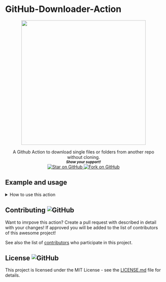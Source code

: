 # GitHub-Downloader-Action


<p align="center">
  <img height="400" src="https://capsule-render.vercel.app/api?type=waving&color=03a9f4&height=300&section=header&text=GitHub Downloader Action&fontSize=60&fontColor=ffffff&animation=fadeIn&fontAlignY=38&desc=Created by github.com/MarketingPipeline &descAlignY=51&descAlign=50" />
</p>
<div align="center">
A Github Action to download single files or folders from another repo without cloning.
  
  
   <br>
  <small> <b><i>Show your support!</i> </b></small>
  <br>
   <a href="https://github.com/MarketingPipeline/GitHub-Downloader-Action">
    <img title="Star on GitHub" src="https://img.shields.io/github/stars/MarketingPipeline/GitHub-Downloader-Action.svg?style=social&label=Star">
  </a>
  <a href="https://github.com/MarketingPipeline/GitHub-Downloader-Action/fork">
    <img title="Fork on GitHub" src="https://img.shields.io/github/forks/MarketingPipeline/GitHub-Downloader-Action.svg?style=social&label=Fork">
  </a>
   </p>  
 </div>



	

## Example and usage


<details>
<summary>How to use this action</summary>
<br><br>


<details>
<summary>How to download files & folders</summary>
<br><br>

To download a <b><i>single file</b></i>:


     - uses: MarketingPipeline/GitHub-Downloader-Action@main
       with:
         repo: https://github.com/Repo-Owner-UserName/Repo-Name/blob/master/README.md

To download a specific <b><i>folder</b></i>:



     - uses: MarketingPipeline/GitHub-Downloader-Action@main
       with:
         repo: https://github.com/Repo-Owner-UserName/Repo-Name/blob/master/Folder-Name
     
 

To download all files in a repo <b><i>folder</b></i>:

 
 
      - uses: MarketingPipeline/GitHub-Downloader-Action@main
       with:
         repo: https://github.com/Repo-Owner-UserName/Repo-Name/blob/master/
     
</details>     
<br>     


<details>
<summary>Workflow Example(s) / Usage </summary>

<br><br>

<details>
<summary> View Example <b>Workflow Usage</b></summary> 
<br><br>

    - uses: actions/checkout@v2
    - uses: MarketingPipeline/GitHub-Downloader-Action@main
      with:
        repo: https://github.com/MarketingPipeline/GitHub-Downloader-Action/blob/master/README.md


    - name: Commit and Push Downloaded Files
      run: |
         git config --global user.name "github-actions[bot]"
         git config --global user.email "41898282+github-actions[bot]@users.noreply.github.com"
         git add -A
         git commit -m "Updated Static Content"
         git push
         
</details>

<br>

Example [workflow file](.github/example_workflow.yaml)         


<br>

### Workflow Options:

<details>
<summary>How to change download path</summary>

<br>

### WARNING: Desintation folder / download path must exist in your repo or you will face issues

By default files will be placed into the root of your repo.  To change this you need to include this option in your workflow.



Example:

      with:
        repo: https://github.com/MarketingPipeline/GitHub-Downloader-Action/blob/master/README.md
	filepath: .github/
	
	
	
<br><br>


</summary>

</details>

<details>

<summary> How to over-write filenames</summary>

<br>

By default files will not be over-written. To change this you need to include this option in your workflow.

Example:



      with:
         repo: https://github.com/MarketingPipeline/GitHub-Downloader-Action/blob/master/README.md
	 filepath: .github/
	 overwrite: true




<br><br>

</details>


<br><br>

</details>


</details>


## Contributing ![GitHub](https://img.shields.io/github/contributors/MarketingPipeline/GitHub-Downloader-Action)

Want to imrpove this action? Create a pull request with described in detail with your changes! If approved you will be added to the list of contributors of this awesome project!

See also the list of
[contributors](https://github.com/MarketingPipeline/GitHub-Downloader-Action/graphs/contributors) who
participate in this project.

## License ![GitHub](https://img.shields.io/github/license/MarketingPipeline/GitHub-Downloader-Action)

This project is licensed under the MIT License - see the
[LICENSE.md](https://github.com/MarketingPipeline/GitHub-Downloader-Action/blob/main/LICENSE) file for
details.
